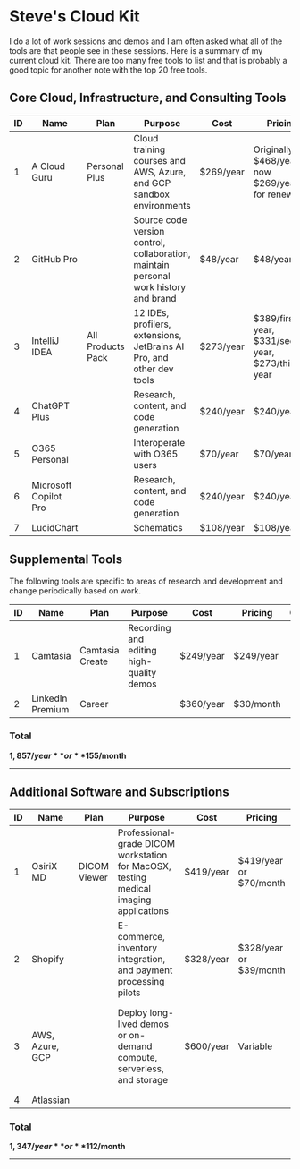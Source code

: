 # Steve's Cloud Kit

I do a lot of work sessions and demos and I am often asked what all of the tools are that people see in these sessions. Here is a summary of my current cloud kit. There are too many free tools to list and that is probably a good topic for another note with the top 20 free tools.

## Core Cloud, Infrastructure, and Consulting Tools

| ID | Name            | Plan             | Purpose                                                          | Cost         | Pricing                     | Comments                                                                                   |
|----|-----------------|------------------|------------------------------------------------------------------|--------------|-----------------------------|-------------------------------------------------------------------------------------------|
| 1  | A Cloud Guru    | Personal Plus    | Cloud training courses and AWS, Azure, and GCP sandbox environments | $269/year   | Originally $468/year, now $269/year for renewals |                                                                                           |
| 2  | GitHub Pro      |                  | Source code version control, collaboration, maintain personal work history and brand | $48/year    | $48/year                   | Additional fee for GitHub Copilot, often covered by affiliated organizations or employers |
| 3  | IntelliJ IDEA   | All Products Pack | 12 IDEs, profilers, extensions, JetBrains AI Pro, and other dev tools | $273/year   | $389/first year, $331/second year, $273/third year | Many use Microsoft Visual Studio (VS) Code as it is free and open source                  |
| 4  | ChatGPT Plus    |                  | Research, content, and code generation                           | $240/year   | $240/year                  | Often covered by employers or projects                                                   |
| 5  | O365 Personal   |                  | Interoperate with O365 users                                     | $70/year    | $70/year                   |                                                                                           |
| 6  | Microsoft Copilot Pro |            | Research, content, and code generation                           | $240/year   | $240/year                  | Often covered by employers or projects                                                   |
| 7  | LucidChart      |                  | Schematics                                                      | $108/year   | $108/year                  |                                                                                           |

## Supplemental Tools

The following tools are specific to areas of research and development and change periodically based on work.

| ID | Name              | Plan          | Purpose                                                      | Cost          | Pricing         | Comments |
|----|-------------------|---------------|--------------------------------------------------------------|---------------|-----------------|----------|
| 1  | Camtasia          | Camtasia Create | Recording and editing high-quality demos                    | $249/year     | $249/year       |          |
| 2  | LinkedIn Premium  | Career        |                                                              | $360/year     | $30/month       |          |

### Total
**$1,857/year** or **$155/month**

---

## Additional Software and Subscriptions

| ID | Name             | Plan       | Purpose                                                              | Cost          | Pricing                | Comments                                                                                     |
|----|------------------|------------|----------------------------------------------------------------------|---------------|------------------------|---------------------------------------------------------------------------------------------|
| 1  | OsiriX MD        | DICOM Viewer | Professional-grade DICOM workstation for MacOSX, testing medical imaging applications | $419/year     | $419/year or $70/month |                                                                                             |
| 2  | Shopify          |            | E-commerce, inventory integration, and payment processing pilots      | $328/year     | $328/year or $39/month |                                                                                             |
| 3  | AWS, Azure, GCP  |            | Deploy long-lived demos or on-demand compute, serverless, and storage | $600/year     | Variable               | Sandbox use covered by A Cloud Guru, but long-lived demos require additional subscriptions |
| 4  | Atlassian        |            |                                                                      |               |                        |                                                                                             |

### Total
**$1,347/year** or **$112/month**

---